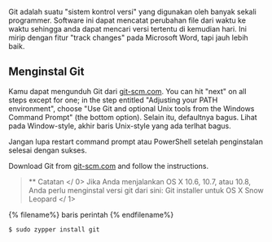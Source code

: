 Git adalah suatu "sistem kontrol versi" yang digunakan oleh banyak sekali programmer. Software ini dapat mencatat perubahan file dari waktu ke waktu sehingga anda dapat mencari versi tertentu di kemudian hari. Ini mirip dengan fitur "track changes" pada Microsoft Word, tapi jauh lebih baik.

## Menginstal Git

<!--sec data-title="Installing Git: Windows" data-id="git_install_windows"
data-collapse=true ces-->

Kamu dapat mengunduh Git dari [git-scm.com](https://git-scm.com/). You can hit "next" on all steps except for one; in the step entitled "Adjusting your PATH environment", choose "Use Git and optional Unix tools from the Windows Command Prompt" (the bottom option). Selain itu, defaultnya bagus. Lihat pada Window-style, akhir baris Unix-style yang ada terlhat bagus.

Jangan lupa restart command prompt atau PowerShell setelah penginstalan selesai dengan sukses. <!--endsec-->

<!--sec data-title="Installing Git: OS X" data-id="git_install_OSX"
data-collapse=true ces-->

Download Git from [git-scm.com](https://git-scm.com/) and follow the instructions.

> ** Catatan </ 0> Jika Anda menjalankan OS X 10.6, 10.7, atau 10.8, Anda perlu menginstal versi git dari sini:  Git installer untuk OS X Snow Leopard </ 1></p> </blockquote> <!--endsec-->
> 
> <!--sec data-title="Installing Git: Debian or Ubuntu" data-id="git_install_debian_ubuntu"
data-collapse=true ces-->
> 
> {% filename%} baris perintah {% endfilename%}
> 
> ```bash
$ sudo apt install git
```

<!--endsec-->

<!--sec data-title="Installing Git: Fedora" data-id="git_install_fedora"
data-collapse=true ces-->

{% filename%} baris perintah {% endfilename%}

```bash
$ sudo dnf install git
```

<!--endsec-->

<!--sec data-title="Installing Git: openSUSE" data-id="git_install_openSUSE"
data-collapse=true ces-->

{% filename%} baris perintah {% endfilename%}

```bash
$ sudo zypper install git
```

<!--endsec-->